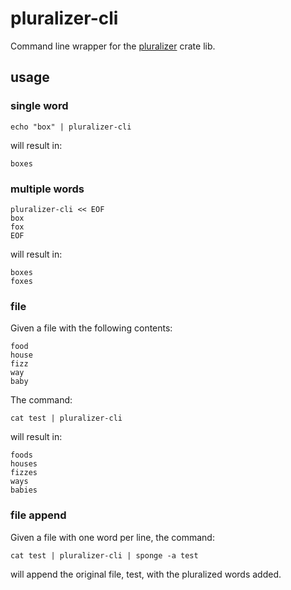 # pluralizer-cli

Command line wrapper for the [pluralizer](https://lib.rs/crates/pluralizer) crate lib.

## usage

### single word
```shell
echo "box" | pluralizer-cli
```
will result in:
```shell
boxes
```

### multiple words
```shell
pluralizer-cli << EOF
box
fox
EOF
``` 
will result in:
```shell
boxes
foxes
```

### file

Given a file with the following contents:

```shell
food
house
fizz
way
baby
```
The command:

```shell
cat test | pluralizer-cli
```

will result in:
```shell
foods
houses
fizzes
ways
babies
```



### file append

Given a file with one word per line, the command:
```shell
cat test | pluralizer-cli | sponge -a test
```

will append the original file, test, with the pluralized words added.